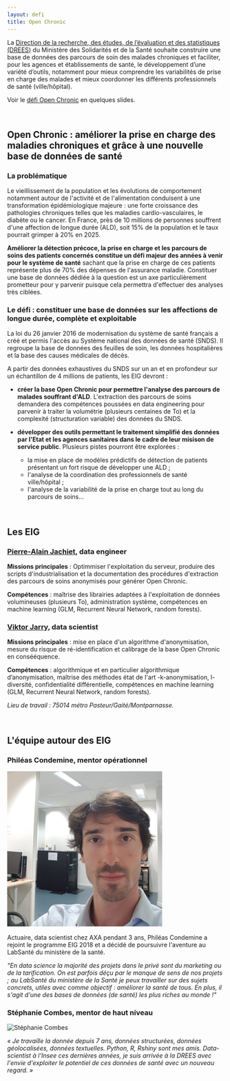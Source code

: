 ```yaml
---
layout: defi
title: Open Chronic
---
```


La [Direction de la recherche, des études, de l’évaluation et des
statistiques (DREES)](http://drees.solidarites-sante.gouv.fr/etudes-et-statistiques/la-drees/) 
du Ministère des Solidarités et de la Santé 
souhaite construire une base de données des parcours de soin des 
malades chroniques et faciliter, pour les agences et établissements
de santé, le développement d’une variété d’outils, notamment pour 
mieux comprendre les variabilités de prise en charge des malades et 
mieux coordonner les différents professionnels de santé (ville/hôpital).

Voir le [défi Open Chronic](https://speakerdeck.com/eig2018/pitch-open-chronic-defi-eig3) en quelques slides.

<br/>

## Open Chronic : améliorer la prise en charge des maladies chroniques et grâce à une nouvelle base de données de santé

### La problématique

Le vieillissement de la population et les évolutions de comportement notamment autour de l'activité et de l'alimentation conduisent à une transformation épidémiologique majeure : une forte croissance des pathologies chroniques telles que les maladies cardio-vasculaires, le diabète ou le cancer. 
En France, près de 10 millions de personnes souffrent d'une affection de longue durée (ALD), soit 15% de la population et le taux pourrait grimper à 20% en 2025. 

 **Améliorer la détection précoce, la prise en charge et les parcours de soins des patients concernés constitue un défi majeur des années à venir pour le système de santé** sachant que la prise en charge de ces patients représente plus de 70% des dépenses de l'assurance maladie. Constituer une base de données dédiée à la question est un axe particulièrement prometteur pour y parvenir puisque cela permettra d'effectuer des analyses très ciblées.

### Le défi : constituer une base de données sur les affections de longue durée, complète et exploitable

La loi du 26 janvier 2016 de modernisation du système de santé français a créé et permis l'accès au Système national des données de santé (SNDS). Il regroupe la base de données des feuilles de soin, les données hospitalières et la base des causes médicales de décès. 

A partir des données exhaustives du SNDS sur un an et en profondeur sur un échantillon de 4 millions de patients, les EIG devront :

* **créer la base Open Chronic pour permettre l'analyse des parcours de malades souffrant d'ALD**. L'extraction des parcours de soins demandera des compétences poussées en data engineering pour parvenir à traiter la volumétrie (plusieurs centaines de To) et la complexité (structuration variable) des données du SNDS. 

* **développer des outils permettant le traitement simplifié des données par l'Etat et les agences sanitaires dans le cadre de leur misison de service public**. Plusieurs pistes pourront être explorées :
   - la mise en place de modèles prédictifs de détection de patients présentant un fort risque de développer une ALD ;
   - l'analyse de la coordination des professionnels de santé ville/hôpital ;
   - l'analyse de la variabilité de la prise en charge tout au long du parcours de soins...

<br/>

## Les EIG 

### [Pierre-Alain Jachiet](/communaute/2019/pierre-alain-jachiet.html), data engineer

**Missions principales** : Optimmiser l'exploitation du serveur, produire des scripts d'industrialisation et la documentation des procédures d'extraction des parcours de soins anonymisés pour générer Open Chronic.

**Compétences** : maîtrise des librairies adaptées à l'exploitation de données volumineuses (plusieurs To), administration système, compétences en machine learning (GLM, Recurrent Neural Network, random forests).

### [Viktor Jarry](/communaute/2019/viktor-jarry.html), data scientist

**Missions principales** : mise en place d'un algorithme d'anonymisation, mesure du risque de ré-identification et calibrage de la base Open Chronic en consééquence.

**Compétences** : algorithmique et en particulier algorithmique d’anonymisation, maîtrise des méthodes état de l'art -k-anonymisation, l-diversité, confidentialité différentielle, compétences en machine learning (GLM, Recurrent Neural Network, random forests).

_Lieu de travail : 75014 métro Pasteur/Gaité/Montparnasse._

<br/>

## L'équipe autour des EIG

### Philéas Condemine, mentor opérationnel

![Philéas Condemine](/img/communaute/phileas-condemine.png)

Actuaire, data scientist chez AXA pendant 3 ans, Philéas Condemine a rejoint le programme EIG 2018 et a décidé de poursuivre l'aventure au LabSanté du ministère de la santé.

_"En data science la majorité des projets dans le privé sont du marketing ou de la tarification. On est parfois déçu par le manque de sens de nos projets ; au LabSanté du ministère de la Santé je peux travailler sur des sujets concrets, utiles avec comme objectif : améliorer la santé de tous. En plus, il s'agit d'une des bases de données (de santé) les plus riches au monde !"_ 

### Stéphanie Combes, mentor de haut niveau

![Stéphanie Combes](/img/communaute/photostephaniecombes.png)

_« Je travaille la donnée depuis 7 ans, données structurées, données
géolocalisées, données textuelles. Python, R, Rshiny sont mes amis.
Data-scientist à l'Insee ces dernières années, je suis arrivée à la
DREES avec l'envie d'exploiter le potentiel de ces données de santé
avec un nouveau regard. »_ 
